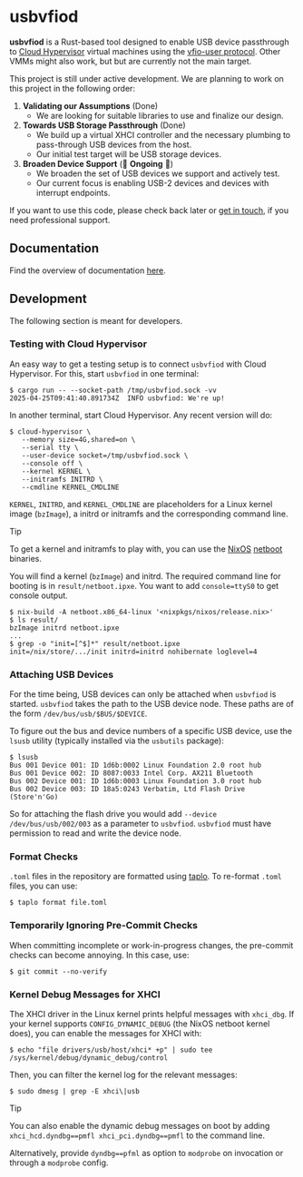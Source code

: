 # usbvfiod

**usbvfiod** is a Rust-based tool designed to enable USB device
passthrough to [Cloud
Hypervisor](https://github.com/cloud-hypervisor/cloud-hypervisor)
virtual machines using the [vfio-user
protocol](https://github.com/tmakatos/qemu/blob/master/docs/devel/vfio-user.rst). Other
VMMs might also work, but but are currently not the main target.

This project is still under active development. We are planning to work on this
project in the following order:

1. **Validating our Assumptions** (Done)
   - We are looking for suitable libraries to use and finalize our design.
2. **Towards USB Storage Passthrough** (Done)
   - We build up a virtual XHCI controller and the necessary plumbing
     to pass-through USB devices from the host.
   - Our initial test target will be USB storage devices.
3. **Broaden Device Support** (🚧 **Ongoing** 🚧)
   - We broaden the set of USB devices we support and actively test.
   - Our current focus is enabling USB-2 devices and devices with interrupt
     endpoints.

If you want to use this code, please check back later or [get in
touch](https://cyberus-technology.de/en/contact), if you need
professional support.

## Documentation

Find the overview of documentation [here](./docs/overview.md).

## Development

The following section is meant for developers.

### Testing with Cloud Hypervisor

An easy way to get a testing setup is to connect `usbvfiod` with Cloud
Hypervisor. For this, start `usbvfiod` in one terminal:

```console
$ cargo run -- --socket-path /tmp/usbvfiod.sock -vv
2025-04-25T09:41:40.891734Z  INFO usbvfiod: We're up!
```

In another terminal, start Cloud Hypervisor. Any recent version will
do:

```console
$ cloud-hypervisor \
   --memory size=4G,shared=on \
   --serial tty \
   --user-device socket=/tmp/usbvfiod.sock \
   --console off \
   --kernel KERNEL \
   --initramfs INITRD \
   --cmdline KERNEL_CMDLINE
```

`KERNEL`, `INITRD`, and `KERNEL_CMDLINE` are placeholders for a Linux
kernel image (`bzImage`), a initrd or initramfs and the corresponding
command line.

> [!TIP]
> To get a kernel and initramfs to play with, you can use the [NixOS](https://nixos.org/)
> [netboot](https://nixos.org/manual/nixos/stable/index.html#sec-booting-from-pxe) binaries.
>
> You will find a kernel (`bzImage`) and initrd. The required command
> line for booting is in `result/netboot.ipxe`. You want to add
> `console=ttyS0` to get console output.
>
> ```console
> $ nix-build -A netboot.x86_64-linux '<nixpkgs/nixos/release.nix>'
> $ ls result/
> bzImage initrd netboot.ipxe
> ...
> $ grep -o "init=[^$]*" result/netboot.ipxe
> init=/nix/store/.../init initrd=initrd nohibernate loglevel=4
> ```

### Attaching USB Devices

For the time being, USB devices can only be attached when `usbvfiod`
is started. `usbvfiod` takes the path to the USB device node. These
paths are of the form `/dev/bus/usb/$BUS/$DEVICE`.

To figure out the bus and device numbers of a specific USB device, use
the `lsusb` utility (typically installed via the `usbutils` package):

```console
$ lsusb
Bus 001 Device 001: ID 1d6b:0002 Linux Foundation 2.0 root hub
Bus 001 Device 002: ID 8087:0033 Intel Corp. AX211 Bluetooth
Bus 002 Device 001: ID 1d6b:0003 Linux Foundation 3.0 root hub
Bus 002 Device 003: ID 18a5:0243 Verbatim, Ltd Flash Drive (Store'n'Go)
```

So for attaching the flash drive you would add `--device
/dev/bus/usb/002/003` as a parameter to `usbvfiod`. `usbvfiod` must
have permission to read and write the device node.

### Format Checks

`.toml` files in the repository are formatted using
[taplo](https://taplo.tamasfe.dev/). To re-format `.toml` files, you
can use:

```console
$ taplo format file.toml
```

### Temporarily Ignoring Pre-Commit Checks

When committing incomplete or work-in-progress changes, the pre-commit
checks can become annoying. In this case, use:

```console
$ git commit --no-verify
```

### Kernel Debug Messages for XHCI

The XHCI driver in the Linux kernel prints helpful messages with `xhci_dbg`.
If your kernel supports `CONFIG_DYNAMIC_DEBUG` (the NixOS netboot kernel does),
you can enable the messages for XHCI with:

```
$ echo "file drivers/usb/host/xhci* +p" | sudo tee /sys/kernel/debug/dynamic_debug/control
```

Then, you can filter the kernel log for the relevant messages:

```
$ sudo dmesg | grep -E xhci\|usb
```

> [!TIP]
> You can also enable the dynamic debug messages on boot by adding
> `xhci_hcd.dyndbg==pmfl xhci_pci.dyndbg==pmfl` to the command line.
>
> Alternatively, provide `dyndbg==pfml` as option to `modprobe` on
> invocation or through a `modprobe` config.
